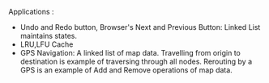 Applications : 
- Undo and Redo button, Browser's Next and Previous Button: Linked List maintains states.
- LRU,LFU Cache
- GPS Navigation: A linked list of map data. Travelling from origin to destination is example of traversing through all nodes. Rerouting by a GPS is an example of Add and Remove operations of map data.
